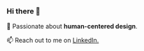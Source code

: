 ### Hi there 👋
🌱  Passionate about <strong>human-centered design</strong>.<br/>

📫  Reach out to me on [LinkedIn.](https://www.linkedin.com/in/mackenzieraeclark/) <br/>
<br/>
